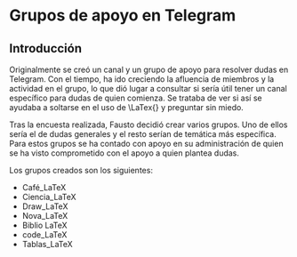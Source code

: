 # Grupos de apoyo en Telegram

## Introducción

Originalmente se creó un canal y un grupo de apoyo para resolver dudas en Telegram. Con el tiempo, ha ido creciendo la afluencia de miembros y la actividad en el grupo, lo que dió lugar a consultar si sería útil tener un canal específico para dudas de quien comienza. Se trataba de ver si así se ayudaba a soltarse en el uso de \LaTex{} y preguntar sin miedo.

Tras la encuesta realizada, Fausto decidió crear varios grupos. Uno de ellos sería el de dudas generales y el resto serían de temática más específica. Para estos grupos se ha contado con apoyo en su administración de quien se ha visto comprometido con el apoyo a quien plantea dudas.

Los grupos creados son los siguientes:

- Café_LaTeX
- Ciencia_LaTeX
- Draw_LaTeX
- Nova_LaTeX
- Biblio LaTeX
- code_LaTeX
- Tablas_LaTeX

